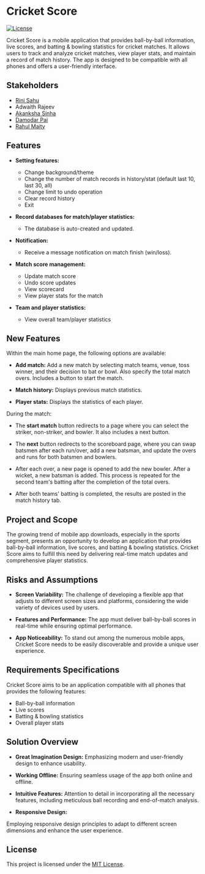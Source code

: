 # Cricket Score

[![License](https://img.shields.io/badge/License-MIT-blue.svg)](LICENSE)

Cricket Score is a mobile application that provides ball-by-ball information, live scores, and batting & bowling statistics for cricket matches. It allows users to track and analyze cricket matches, view player stats, and maintain a record of match history. The app is designed to be compatible with all phones and offers a user-friendly interface.

## Stakeholders

- [Rini Sahu](https://github.com/RiniSah)
- Adwaith Rajeev
- [Akanksha Sinha](https://github.com/sinhaakankshasinha)
- [Damodar Pai](https://github.com/damuspirit)
- [Rahul Maity](https://github.com/foxyfool)

## Features

- **Setting features:**
  - Change background/theme
  - Change the number of match records in history/stat (default last 10, last 30, all)
  - Change limit to undo operation
  - Clear record history
  - Exit

- **Record databases for match/player statistics:**
  - The database is auto-created and updated.

- **Notification:**
  - Receive a message notification on match finish (win/loss).

- **Match score management:**
  - Update match score
  - Undo score updates
  - View scorecard
  - View player stats for the match

- **Team and player statistics:**
  - View overall team/player statistics

## New Features

Within the main home page, the following options are available:

- **Add match:** Add a new match by selecting match teams, venue, toss winner, and their decision to bat or bowl. Also specify the total match overs. Includes a button to start the match.

- **Match history:** Displays previous match statistics.

- **Player stats:** Displays the statistics of each player.

During the match:

- The **start match** button redirects to a page where you can select the striker, non-striker, and bowler. It also includes a next button.

- The **next** button redirects to the scoreboard page, where you can swap batsmen after each run/over, add a new batsman, and update the overs and runs for both batsmen and bowlers.

- After each over, a new page is opened to add the new bowler. After a wicket, a new batsman is added. This process is repeated for the second team's batting after the completion of the total overs.

- After both teams' batting is completed, the results are posted in the match history tab.

## Project and Scope

The growing trend of mobile app downloads, especially in the sports segment, presents an opportunity to develop an application that provides ball-by-ball information, live scores, and batting & bowling statistics. Cricket Score aims to fulfill this need by delivering real-time match updates and comprehensive player statistics.

## Risks and Assumptions

- **Screen Variability:** The challenge of developing a flexible app that adjusts to different screen sizes and platforms, considering the wide variety of devices used by users.

- **Features and Performance:** The app must deliver ball-by-ball scores in real-time while ensuring optimal performance.

- **App Noticeability:** To stand out among the numerous mobile apps, Cricket Score needs to be easily discoverable and provide a unique user experience.

## Requirements Specifications

Cricket Score aims to be an application compatible with all phones that provides the following features:

- Ball-by-ball information
- Live scores
- Batting & bowling statistics
- Overall player stats

## Solution Overview

- **Great Imagination Design:** Emphasizing modern and user-friendly design to enhance usability.

- **Working Offline:** Ensuring seamless usage of the app both online and offline.

- **Intuitive Features:** Attention to detail in incorporating all the necessary features, including meticulous ball recording and end-of-match analysis.

- **Responsive Design:**

 Employing responsive design principles to adapt to different screen dimensions and enhance the user experience.

## License

This project is licensed under the [MIT License](LICENSE).
